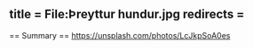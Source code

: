 title = File:Þreyttur hundur.jpg
redirects =
---

== Summary ==
https://unsplash.com/photos/LcJkpSoA0es
